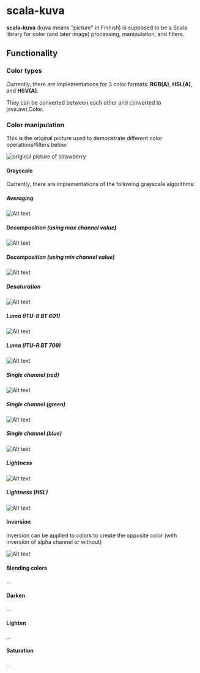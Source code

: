 # scala-kuva

**scala-kuva** (kuva means "picture" in Finnish) is supposed to be a Scala library for color (and later image) processing, manipulation, and filters.

## Functionality
### Color types

Currently, there are implementations for 3 color formats: **RGB(A)**, **HSL(A)**, and **HSV(A)**.

They can be converted between each other and converted to java.awt.Color.

### Color manipulation

This is the original picture used to demonstrate different color operations/filters below:

![original picture of strawberry](src/main/resources/source/strawberry.png)


#### Grayscale

Currently, there are implementations of the following grayscale algorithms:

##### Averaging 
![Alt text](src/main/resources/result/grayscale_averaging_strawberry.png)

##### Decomposition (using max channel value)
![Alt text](src/main/resources/result/grayscale_decomposition_max_strawberry.png)

##### Decomposition (using min channel value)
![Alt text](src/main/resources/result/grayscale_decomposition_min_strawberry.png)

##### Desaturation 
![Alt text](src/main/resources/result/grayscale_desaturation_strawberry.png)

##### Luma (ITU-R BT 601)
![Alt text](src/main/resources/result/grayscale_luma_bt601_strawberry.png)

##### Luma (ITU-R BT 709)
![Alt text](src/main/resources/result/grayscale_luma_bt709_strawberry.png)

##### Single channel (red)
![Alt text](src/main/resources/result/grayscale_single_color_channel_red_strawberry.png)

##### Single channel (green)
![Alt text](src/main/resources/result/grayscale_single_color_channel_green_strawberry.png)

##### Single channel (blue)
![Alt text](src/main/resources/result/grayscale_single_color_channel_blue_strawberry.png)

##### Lightness
![Alt text](src/main/resources/result/grayscale_lightness_strawberry.png)

##### Lightness (HSL)
![Alt text](src/main/resources/result/grayscale_lightness_hsl_strawberry.png)

#### Inversion

Inversion can be applied to colors to create the opposite color (with inversion of alpha channel or without)


![Alt text](src/main/resources/result/color_inversion_strawberry.png)

#### Blending colors
...
#### Darken
...
#### Lighten
...
#### Saturation
...
